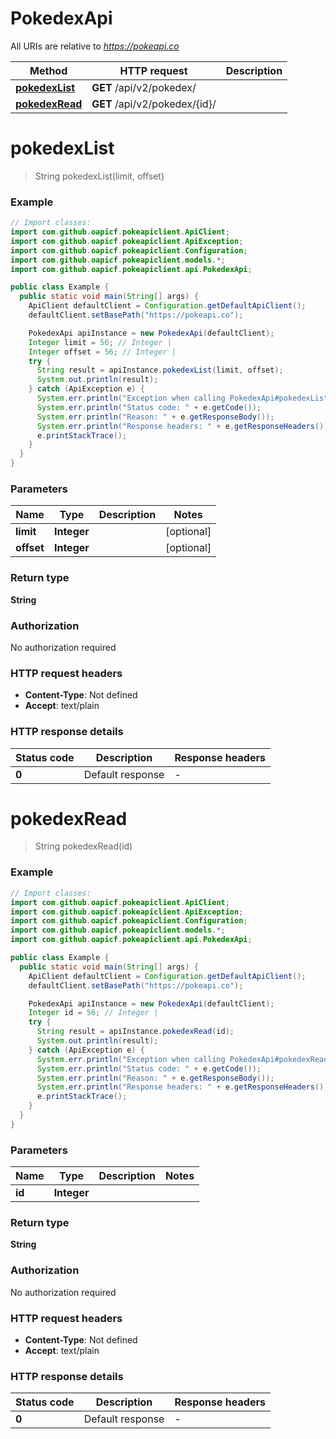 # PokedexApi

All URIs are relative to *https://pokeapi.co*

| Method | HTTP request | Description |
|------------- | ------------- | -------------|
| [**pokedexList**](PokedexApi.md#pokedexList) | **GET** /api/v2/pokedex/ |  |
| [**pokedexRead**](PokedexApi.md#pokedexRead) | **GET** /api/v2/pokedex/{id}/ |  |


<a id="pokedexList"></a>
# **pokedexList**
> String pokedexList(limit, offset)



### Example
```java
// Import classes:
import com.github.oapicf.pokeapiclient.ApiClient;
import com.github.oapicf.pokeapiclient.ApiException;
import com.github.oapicf.pokeapiclient.Configuration;
import com.github.oapicf.pokeapiclient.models.*;
import com.github.oapicf.pokeapiclient.api.PokedexApi;

public class Example {
  public static void main(String[] args) {
    ApiClient defaultClient = Configuration.getDefaultApiClient();
    defaultClient.setBasePath("https://pokeapi.co");

    PokedexApi apiInstance = new PokedexApi(defaultClient);
    Integer limit = 56; // Integer | 
    Integer offset = 56; // Integer | 
    try {
      String result = apiInstance.pokedexList(limit, offset);
      System.out.println(result);
    } catch (ApiException e) {
      System.err.println("Exception when calling PokedexApi#pokedexList");
      System.err.println("Status code: " + e.getCode());
      System.err.println("Reason: " + e.getResponseBody());
      System.err.println("Response headers: " + e.getResponseHeaders());
      e.printStackTrace();
    }
  }
}
```

### Parameters

| Name | Type | Description  | Notes |
|------------- | ------------- | ------------- | -------------|
| **limit** | **Integer**|  | [optional] |
| **offset** | **Integer**|  | [optional] |

### Return type

**String**

### Authorization

No authorization required

### HTTP request headers

 - **Content-Type**: Not defined
 - **Accept**: text/plain

### HTTP response details
| Status code | Description | Response headers |
|-------------|-------------|------------------|
| **0** | Default response |  -  |

<a id="pokedexRead"></a>
# **pokedexRead**
> String pokedexRead(id)



### Example
```java
// Import classes:
import com.github.oapicf.pokeapiclient.ApiClient;
import com.github.oapicf.pokeapiclient.ApiException;
import com.github.oapicf.pokeapiclient.Configuration;
import com.github.oapicf.pokeapiclient.models.*;
import com.github.oapicf.pokeapiclient.api.PokedexApi;

public class Example {
  public static void main(String[] args) {
    ApiClient defaultClient = Configuration.getDefaultApiClient();
    defaultClient.setBasePath("https://pokeapi.co");

    PokedexApi apiInstance = new PokedexApi(defaultClient);
    Integer id = 56; // Integer | 
    try {
      String result = apiInstance.pokedexRead(id);
      System.out.println(result);
    } catch (ApiException e) {
      System.err.println("Exception when calling PokedexApi#pokedexRead");
      System.err.println("Status code: " + e.getCode());
      System.err.println("Reason: " + e.getResponseBody());
      System.err.println("Response headers: " + e.getResponseHeaders());
      e.printStackTrace();
    }
  }
}
```

### Parameters

| Name | Type | Description  | Notes |
|------------- | ------------- | ------------- | -------------|
| **id** | **Integer**|  | |

### Return type

**String**

### Authorization

No authorization required

### HTTP request headers

 - **Content-Type**: Not defined
 - **Accept**: text/plain

### HTTP response details
| Status code | Description | Response headers |
|-------------|-------------|------------------|
| **0** | Default response |  -  |

